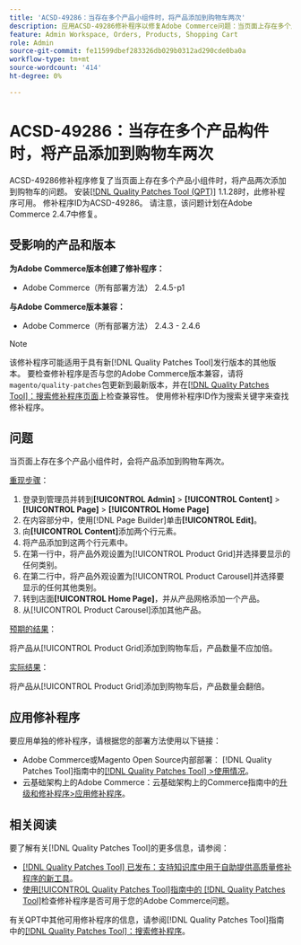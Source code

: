 ```yaml
---
title: 'ACSD-49286：当存在多个产品小组件时，将产品添加到购物车两次'
description: 应用ACSD-49286修补程序以修复Adobe Commerce问题：当页面上存在多个产品小组件时，产品会向购物车中添加两次。
feature: Admin Workspace, Orders, Products, Shopping Cart
role: Admin
source-git-commit: fe11599dbef283326db029b0312ad290cde0ba0a
workflow-type: tm+mt
source-wordcount: '414'
ht-degree: 0%

---
```


# ACSD-49286：当存在多个产品构件时，将产品添加到购物车两次

ACSD-49286修补程序修复了当页面上存在多个产品小组件时，将产品两次添加到购物车的问题。 安装[[!DNL Quality Patches Tool (QPT)]](https://experienceleague.adobe.com/en/docs/commerce-knowledge-base/kb/announcements/commerce-announcements/magento-quality-patches-released-new-tool-to-self-serve-quality-patches) 1.1.28时，此修补程序可用。 修补程序ID为ACSD-49286。 请注意，该问题计划在Adobe Commerce 2.4.7中修复。

## 受影响的产品和版本

**为Adobe Commerce版本创建了修补程序：**

* Adobe Commerce（所有部署方法） 2.4.5-p1

**与Adobe Commerce版本兼容：**

* Adobe Commerce（所有部署方法） 2.4.3 - 2.4.6

>[!NOTE]
>
>该修补程序可能适用于具有新[!DNL Quality Patches Tool]发行版本的其他版本。 要检查修补程序是否与您的Adobe Commerce版本兼容，请将`magento/quality-patches`包更新到最新版本，并在[[!DNL Quality Patches Tool]：搜索修补程序页面](https://experienceleague.adobe.com/tools/commerce-quality-patches/index.html)上检查兼容性。 使用修补程序ID作为搜索关键字来查找修补程序。

## 问题

当页面上存在多个产品小组件时，会将产品添加到购物车两次。

<u>重现步骤</u>：

1. 登录到管理员并转到&#x200B;**[!UICONTROL Admin]** > **[!UICONTROL Content]** > **[!UICONTROL Page]** > **[!UICONTROL Home Page]**
1. 在内容部分中，使用[!DNL Page Builder]单击&#x200B;**[!UICONTROL Edit]**。
1. 向&#x200B;**[!UICONTROL Content]**&#x200B;添加两个行元素。
1. 将产品添加到这两个行元素中。
1. 在第一行中，将产品外观设置为[!UICONTROL Product Grid]并选择要显示的任何类别。
1. 在第二行中，将产品外观设置为[!UICONTROL Product Carousel]并选择要显示的任何其他类别。
1. 转到店面&#x200B;**[!UICONTROL Home Page]**，并从产品网格添加一个产品。
1. 从[!UICONTROL Product Carousel]添加其他产品。

<u>预期的结果</u>：

将产品从[!UICONTROL Product Grid]添加到购物车后，产品数量不应加倍。

<u>实际结果</u>：

将产品从[!UICONTROL Product Grid]添加到购物车后，产品数量会翻倍。

## 应用修补程序

要应用单独的修补程序，请根据您的部署方法使用以下链接：

* Adobe Commerce或Magento Open Source内部部署： [!DNL Quality Patches Tool]指南中的[[!DNL Quality Patches Tool] >使用情况](/help/tools/quality-patches-tool/usage.md)。
* 云基础架构上的Adobe Commerce：云基础架构上的Commerce指南中的[升级和修补程序>应用修补程序](https://experienceleague.adobe.com/docs/commerce-cloud-service/user-guide/develop/upgrade/apply-patches.html)。 

## 相关阅读

要了解有关[!DNL Quality Patches Tool]的更多信息，请参阅：

* [[!DNL Quality Patches Tool] 已发布：支持知识库中用于自助提供高质量修补程序的新工具](https://experienceleague.adobe.com/en/docs/commerce-knowledge-base/kb/announcements/commerce-announcements/magento-quality-patches-released-new-tool-to-self-serve-quality-patches)。
* [使用[!UICONTROL Quality Patches Tool]指南中的 [!DNL Quality Patches Tool]](/help/tools/quality-patches-tool/patches-available-in-qpt/check-patch-for-magento-issue-with-magento-quality-patches.md)检查修补程序是否可用于您的Adobe Commerce问题。


有关QPT中其他可用修补程序的信息，请参阅[!DNL Quality Patches Tool]指南中的[[!DNL Quality Patches Tool]：搜索修补程序](https://experienceleague.adobe.com/tools/commerce-quality-patches/index.html)。
